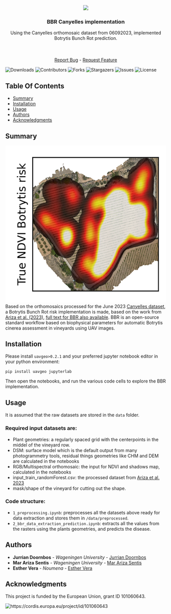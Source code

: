 
<div align="center">
  <p>
    <a href="https://icaerus.eu" target="_blank">
      <img width="50%" src="https://icaerus.eu/wp-content/uploads/2022/09/ICAERUS-logo-white.svg"></a>
    <h3 align="center">BBR Canyelles implementation</h3>
    
   <p align="center">
    Using the Canyelles orthomosaic dataset from 06092023, implemented Botrytis Bunch Rot prediction.    
    <br/>
    <br/>
    <br/>
    <br/>
    <a href="https://github.com/icaerus-eu/repo-title/issues">Report Bug</a>
    -
    <a href="https://github.com/icaerus-eu/repo-title/issues">Request Feature</a>
  </p>
</p>
</div>

![Downloads](https://img.shields.io/github/downloads/icaerus-eu/repo-title/total) ![Contributors](https://img.shields.io/github/contributors/icaerus-eu/repo-title?color=dark-green) ![Forks](https://img.shields.io/github/forks/icaerus-eu/repo-titlee?style=social) ![Stargazers](https://img.shields.io/github/stars/icaerus-eu/repo-title?style=social) ![Issues](https://img.shields.io/github/issues/icaerus-eu/repo-title) ![License](https://img.shields.io/github/license/icaerus-eu/repo-title) 

## Table Of Contents
- [Summary](#summary)
- [Installation](#installation)
- [Usage](#usage)
- [Authors](#authors)
- [Acknowledgments](#acknowledgments)

## Summary
![Botrytis map](https://github.com/jurriandoornbos/bbr_canyelles/blob/main/notebooks/can2023_bot_risk.png?height=250)
Based on the orthomosaics processed for the June 2023 [Canyelles dataset](https://zenodo.org/records/10171243), a Botrytis Bunch Rot risk implementation is made, based on the work from [Ariza et al. (2023)](https://github.com/mararizasentis/BBR), [full text for BBR also available](https://www.softxjournal.com/article/S2352-7110(23)00238-8/fulltext). BBR is an open-source standard workflow based on biophysical parameters for automatic Botrytis cinerea assessment in vineyards using UAV images.

## Installation
Please install `uavgeo>0.2.1` and your preferred jupyter notebook editor in your python environment: 
```
pip install uavgeo jupyterlab
```
Then open the notebooks, and run the various code cells to explore the BBR implementation.

## Usage
It is assumed that the raw datasets are stored in the `data` folder. 

### Required input datasets are:
- Plant geometries: a regularly spaced grid with the centerpoints in the middel of the vineyard row.
- DSM: surface model which is  the default output from many photogrammetry tools, residual things geometries like CHM and DEM are calculated in the notebooks
- RGB/Multispectral orthomosaic: the input for NDVI and shadows map, calculated in the notebooks
- input_train_randomForest.csv: the processed dataset from [Ariza et al. 2023](https://www.softxjournal.com/article/S2352-7110(23)00238-8/fulltext)
- mask/shape of the vineyard for cutting out the shape.

### Code structure:
- `1_preprocessing.ipynb`: preprocesses all the datasets above ready for data extraction and stores them in `/data/preprocessed`. 
- `2_bbr_data_extraction_prediction.ipynb`: extracts all the values from the rasters using the plants geometries, and predicts the disease. 


## Authors
* **Jurrian Doornbos** - *Wageningen University* - [Jurrian Doornbos](https://github.com/jurriandoornbos)
* **Mar Ariza Sentis** - *Wageningen University* - [Mar Ariza Sentis](https://github.com/mararizasentis)
* **Esther Vera** - *Noumena* - [Esther Vera](https://github.com/esthernoumena)

## Acknowledgments
This project is funded by the European Union, grant ID 101060643.

<img src="https://rea.ec.europa.eu/sites/default/files/styles/oe_theme_medium_no_crop/public/2021-04/EN-Funded%20by%20the%20EU-POS.jpg" alt="https://cordis.europa.eu/project/id/101060643" width="200"/>
